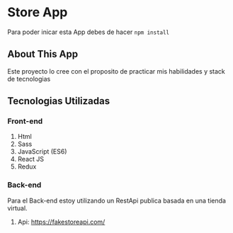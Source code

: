 # Store App
Para poder inicar esta App debes de hacer `npm install` 

## About This App
Este proyecto lo cree con el proposito de practicar mis habilidades y
stack de tecnologias

## Tecnologias Utilizadas

### Front-end
1. Html
2. Sass
3. JavaScript (ES6)
4. React JS
5. Redux

### Back-end
Para el Back-end estoy utilizando un RestApi publica basada en una tienda virtual.

1. Api: https://fakestoreapi.com/



